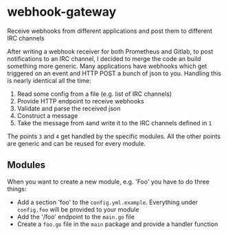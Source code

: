 # webhook-gateway
Receive webhooks from different applications and post them to different IRC channels

After writing a webhook receiver for both Prometheus and Gitlab, to post notifications to
an IRC channel, I decided to merge the code an build something more generic. Many applications
have webhooks which get triggered on an event and HTTP POST a bunch of json to you. Handling this
is nearly identical all the time:
  1. Read some config from a file (e.g. list of IRC channels) 
  2. Provide HTTP endpoint to receive webhooks
  3. Validate and parse the received json
  4. Construct a message
  5. Take the message from `4`and write it to the IRC channels defined in `1`
 
The points `3` and `4` get handled by the specific modules. All the other points are generic
and can be reused for every module.

## Modules
When you want to create a new module, e.g. 'Foo' you have to do three things:
  - Add a section 'foo' to the `config.yml.example`. Everything under `config.foo` will be provided to your module
  - Add the '/foo' endpoint to the `main.go` file
  - Create a `foo.go` file in the `main` package and provide a handler function
  